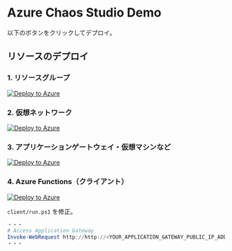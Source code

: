 # Azure Chaos Studio Demo

以下のボタンをクリックしてデプロイ。

## リソースのデプロイ

### 1. リソースグループ

[![Deploy to Azure](https://aka.ms/deploytoazurebutton)](https://portal.azure.com/#create/Microsoft.Template/uri/https%3A%2F%2Fraw.githubusercontent.com%2Fkohei3110%2FChaos-Studio-Hands-on-Lab%2Fmaster%2Ftemplates%2F01-resource-group%2Fresource-group.json)

### 2. 仮想ネットワーク

[![Deploy to Azure](https://aka.ms/deploytoazurebutton)](https://portal.azure.com/#create/Microsoft.Template/uri/https%3A%2F%2Fraw.githubusercontent.com%2Fkohei3110%2FChaos-Studio-Hands-on-Lab%2Fmaster%2Ftemplates%2F02-vnet%2Fvnet.json)

### 3. アプリケーションゲートウェイ・仮想マシンなど

[![Deploy to Azure](https://aka.ms/deploytoazurebutton)](https://portal.azure.com/#create/Microsoft.Template/uri/https%3A%2F%2Fraw.githubusercontent.com%2Fkohei3110%2FChaos-Studio-Hands-on-Lab%2Fmaster%2Ftemplates%2F03-trial-env%2Ftrial-env.json)

### 4. Azure Functions（クライアント）

[![Deploy to Azure](https://aka.ms/deploytoazurebutton)](https://portal.azure.com/#create/Microsoft.Template/uri/https%3A%2F%2Fraw.githubusercontent.com%2Fkohei3110%2FChaos-Studio-Hands-on-Lab%2Fmaster%2Ftemplates%2F04-client%2Fclient.json)

`client/run.ps1` を修正。

```powershell
・・・
# Access Application Gateway
Invoke-WebRequest http://http://<YOUR_APPLICATION_GATEWAY_PUBLIC_IP_ADDRESS>/
・・・
```

